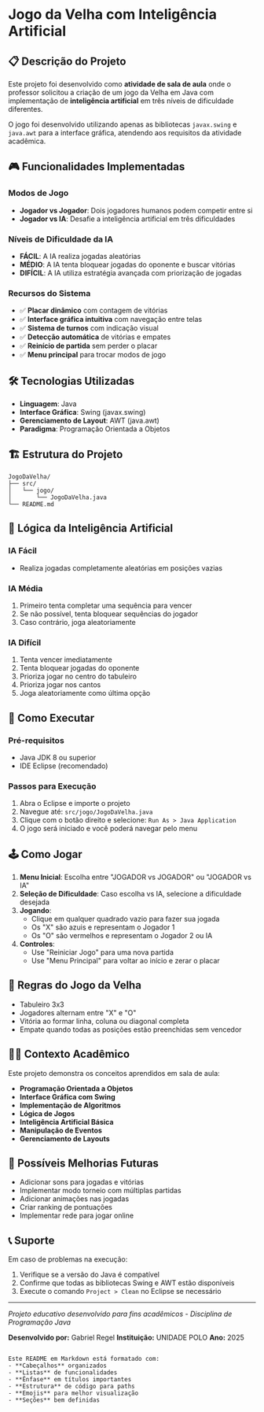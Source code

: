 # Jogo da Velha com Inteligência Artificial

## 📋 Descrição do Projeto

Este projeto foi desenvolvido como **atividade de sala de aula** onde o professor solicitou a criação de um jogo da Velha em Java com implementação de **inteligência artificial** em três níveis de dificuldade diferentes.

O jogo foi desenvolvido utilizando apenas as bibliotecas `javax.swing` e `java.awt` para a interface gráfica, atendendo aos requisitos da atividade acadêmica.

## 🎮 Funcionalidades Implementadas

### Modos de Jogo
- **Jogador vs Jogador**: Dois jogadores humanos podem competir entre si
- **Jogador vs IA**: Desafie a inteligência artificial em três dificuldades

### Níveis de Dificuldade da IA
- **FÁCIL**: A IA realiza jogadas aleatórias
- **MÉDIO**: A IA tenta bloquear jogadas do oponente e buscar vitórias
- **DIFÍCIL**: A IA utiliza estratégia avançada com priorização de jogadas

### Recursos do Sistema
- ✅ **Placar dinâmico** com contagem de vitórias
- ✅ **Interface gráfica intuitiva** com navegação entre telas
- ✅ **Sistema de turnos** com indicação visual
- ✅ **Detecção automática** de vitórias e empates
- ✅ **Reinício de partida** sem perder o placar
- ✅ **Menu principal** para trocar modos de jogo

## 🛠️ Tecnologias Utilizadas

- **Linguagem**: Java
- **Interface Gráfica**: Swing (javax.swing)
- **Gerenciamento de Layout**: AWT (java.awt)
- **Paradigma**: Programação Orientada a Objetos

## 🏗️ Estrutura do Projeto

```
JogoDaVelha/
├── src/
│   └── jogo/
│       └── JogoDaVelha.java
└── README.md
```

## 🧠 Lógica da Inteligência Artificial

### IA Fácil
- Realiza jogadas completamente aleatórias em posições vazias

### IA Média
1. Primeiro tenta completar uma sequência para vencer
2. Se não possível, tenta bloquear sequências do jogador
3. Caso contrário, joga aleatoriamente

### IA Difícil
1. Tenta vencer imediatamente
2. Tenta bloquear jogadas do oponente
3. Prioriza jogar no centro do tabuleiro
4. Prioriza jogar nos cantos
5. Joga aleatoriamente como última opção

## 🎯 Como Executar

### Pré-requisitos
- Java JDK 8 ou superior
- IDE Eclipse (recomendado)

### Passos para Execução
1. Abra o Eclipse e importe o projeto
2. Navegue até: `src/jogo/JogoDaVelha.java`
3. Clique com o botão direito e selecione: `Run As > Java Application`
4. O jogo será iniciado e você poderá navegar pelo menu

## 🕹️ Como Jogar

1. **Menu Inicial**: Escolha entre "JOGADOR vs JOGADOR" ou "JOGADOR vs IA"
2. **Seleção de Dificuldade**: Caso escolha vs IA, selecione a dificuldade desejada
3. **Jogando**:
   - Clique em qualquer quadrado vazio para fazer sua jogada
   - Os "X" são azuis e representam o Jogador 1
   - Os "O" são vermelhos e representam o Jogador 2 ou IA
4. **Controles**:
   - Use "Reiniciar Jogo" para uma nova partida
   - Use "Menu Principal" para voltar ao início e zerar o placar

## 📝 Regras do Jogo da Velha

- Tabuleiro 3x3
- Jogadores alternam entre "X" e "O"
- Vitória ao formar linha, coluna ou diagonal completa
- Empate quando todas as posições estão preenchidas sem vencedor

## 👨‍🎓 Contexto Acadêmico

Este projeto demonstra os conceitos aprendidos em sala de aula:

- **Programação Orientada a Objetos**
- **Interface Gráfica com Swing**
- **Implementação de Algoritmos**
- **Lógica de Jogos**
- **Inteligência Artificial Básica**
- **Manipulação de Eventos**
- **Gerenciamento de Layouts**

## 🔧 Possíveis Melhorias Futuras

- Adicionar sons para jogadas e vitórias
- Implementar modo torneio com múltiplas partidas
- Adicionar animações nas jogadas
- Criar ranking de pontuações
- Implementar rede para jogar online

## 📞 Suporte

Em caso de problemas na execução:
1. Verifique se a versão do Java é compatível
2. Confirme que todas as bibliotecas Swing e AWT estão disponíveis
3. Execute o comando `Project > Clean` no Eclipse se necessário

---

*Projeto educativo desenvolvido para fins acadêmicos - Disciplina de Programação Java*

**Desenvolvido por:** Gabriel Regel
**Instituição:** UNIDADE POLO 
**Ano:** 2025
```

Este README em Markdown está formatado com:
- **Cabeçalhos** organizados
- **Listas** de funcionalidades
- **Ênfase** em títulos importantes
- **Estrutura** de código para paths
- **Emojis** para melhor visualização
- **Seções** bem definidas

